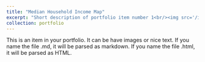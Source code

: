 ```yaml
---
title: "Median Household Income Map"
excerpt: "Short description of portfolio item number 1<br/><img src='/images/median household income for Baltimore.png'>"
collection: portfolio
---
```


This is an item in your portfolio. It can be have images or nice text. If you name the file .md, it will be parsed as markdown. If you name the file .html, it will be parsed as HTML. 
